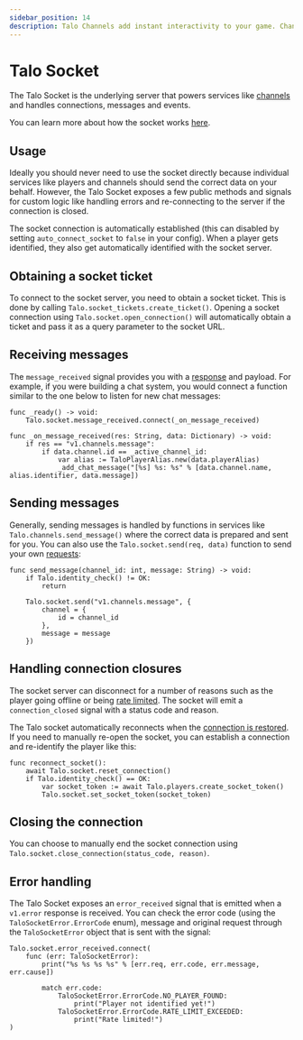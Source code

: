 ```yaml
---
sidebar_position: 14
description: Talo Channels add instant interactivity to your game. Channels can be used for player chats, sending event-based messages and more.
---
```


# Talo Socket

The Talo Socket is the underlying server that powers services like [channels](./channels.md) and handles connections, messages and events.

You can learn more about how the socket works [here](../sockets/intro.md).

## Usage

Ideally you should never need to use the socket directly because individual services like players and channels should send the correct data on your behalf. However, the Talo Socket exposes a few public methods and signals for custom logic like handling errors and re-connecting to the server if the connection is closed.

The socket connection is automatically established (this can disabled by setting `auto_connect_socket` to `false` in your config). When a player gets identified, they also get automatically identified with the socket server.

## Obtaining a socket ticket

To connect to the socket server, you need to obtain a socket ticket. This is done by calling `Talo.socket_tickets.create_ticket()`. Opening a socket connection using `Talo.socket.open_connection()` will automatically obtain a ticket and pass it as a query parameter to the socket URL.

## Receiving messages

The `message_received` signal provides you with a [response](../sockets/responses.md) and payload. For example, if you were building a chat system, you would connect a function similar to the one below to listen for new chat messages:

```gdscript
func _ready() -> void:
	Talo.socket.message_received.connect(_on_message_received)

func _on_message_received(res: String, data: Dictionary) -> void:
	if res == "v1.channels.message":
		if data.channel.id == _active_channel_id:
			var alias := TaloPlayerAlias.new(data.playerAlias)
			_add_chat_message("[%s] %s: %s" % [data.channel.name, alias.identifier, data.message])
```

## Sending messages

Generally, sending messages is handled by functions in services like `Talo.channels.send_message()` where the correct data is prepared and sent for you. You can also use the `Talo.socket.send(req, data)` function to send your own [requests](../sockets/requests.md):

```gdscript
func send_message(channel_id: int, message: String) -> void:
	if Talo.identity_check() != OK:
		return

	Talo.socket.send("v1.channels.message", {
		channel = {
			id = channel_id
		},
		message = message
	})
```

## Handling connection closures

The socket server can disconnect for a number of reasons such as the player going offline or being [rate limited](../sockets/common-errors.md#rate-limit-exceeded). The socket will emit a `connection_closed` signal with a status code and reason.

The Talo socket automatically reconnects when the [connection is restored](continuity#connection_restored). If you need to manually re-open the socket, you can establish a connection and re-identify the player like this:

```gdscript
func reconnect_socket():
	await Talo.socket.reset_connection()
	if Talo.identity_check() == OK:
		var socket_token := await Talo.players.create_socket_token()
		Talo.socket.set_socket_token(socket_token)
```

## Closing the connection

You can choose to manually end the socket connection using `Talo.socket.close_connection(status_code, reason)`.

## Error handling

The Talo Socket exposes an `error_received` signal that is emitted when a `v1.error` response is received. You can check the error code (using the `TaloSocketError.ErrorCode` enum), message and original request through the `TaloSocketError` object that is sent with the signal:

```gdscript
Talo.socket.error_received.connect(
	func (err: TaloSocketError):
		print("%s %s %s %s" % [err.req, err.code, err.message, err.cause])

		match err.code:
			TaloSocketError.ErrorCode.NO_PLAYER_FOUND:
				print("Player not identified yet!")
			TaloSocketError.ErrorCode.RATE_LIMIT_EXCEEDED:
				print("Rate limited!")
)
```
